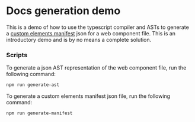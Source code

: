 # Docs generation demo

This is a demo of how to use the typescript compiler and ASTs to generate a [custom elements manifest](https://github.com/webcomponents/custom-elements-manifest) json for a web component file. This is an introductory demo and is by no means a complete solution.


### Scripts

To generate a json AST representation of the web component file, run the following command:

```bash
npm run generate-ast
```

To generate a custom elements manifest json file, run the following command:

```bash
npm run generate-manifest
```